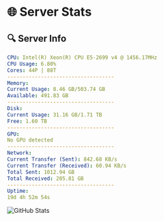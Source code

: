 # 🌐 Server Stats
## 🔍 Server Info
```yaml
CPU: Intel(R) Xeon(R) CPU E5-2699 v4 @ 1456.17MHz
CPU Usage: 6.80%
Cores: 44P | 88T
-----------------------------------
Memory:
Current Usage: 8.46 GB/503.74 GB
Available: 491.83 GB
-----------------------------------
Disk:
Current Usage: 31.16 GB/1.71 TB
Free: 1.60 TB
-----------------------------------
GPU:
No GPU detected
-----------------------------------
Network:
Current Transfer (Sent): 842.68 KB/s
Current Transfer (Received): 60.94 KB/s
Total Sent: 1012.94 GB
Total Received: 205.81 GB
-----------------------------------
Uptime:
19d 4h 52m 54s
```
![GitHub Stats](https://img.shields.io/badge/Updated-2025-05-08_22:01:42-blue)